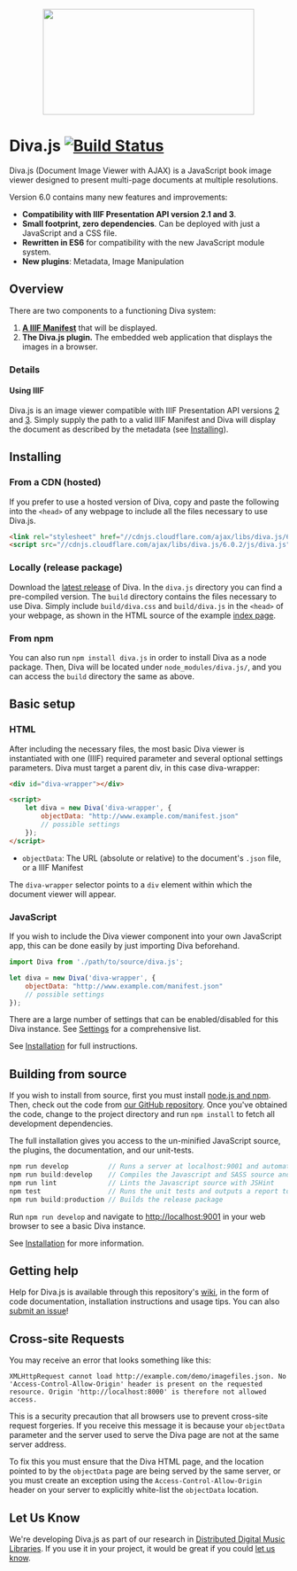 <p align="center">
  <a href="http://ddmal.github.io/diva.js">
    <img width="382" height="191" src="https://github.com/DDMAL/diva.js/wiki/img/diva-logo-sm.png" />
  </a>
</p>

Diva.js [![Build Status](https://travis-ci.org/DDMAL/diva.js.svg?branch=master)](http://travis-ci.org/DDMAL/diva.js)
=========================================

Diva.js (Document Image Viewer with AJAX) is a JavaScript book image viewer designed to present multi-page documents at multiple resolutions.

Version 6.0 contains many new features and improvements:

- **Compatibility with IIIF Presentation API version 2.1 and 3**.
- **Small footprint, zero dependencies**. Can be deployed with just a JavaScript and a CSS file.
- **Rewritten in ES6** for compatibility with the new JavaScript module system.
- **New plugins**: Metadata, Image Manipulation

## Overview

There are two components to a functioning Diva system:

1. **[A IIIF Manifest](https://iiif.io/)** that will be displayed.
2. **The Diva.js plugin.** The embedded web application that displays the images in a browser.

### Details

#### Using IIIF
Diva.js is an image viewer compatible with IIIF Presentation API versions [2](http://iiif.io/api/presentation/2.0/) and [3](http://iiif.io/api/presentation/3.0/). Simply supply the path to a valid IIIF Manifest and Diva will display the document as described by the metadata (see [Installing](#installing)).

## Installing

### From a CDN (hosted)

If you prefer to use a hosted version of Diva, copy and paste the following into the `<head>` of any webpage to 
include all the files necessary to use Diva.js.
```html
<link rel="stylesheet" href="//cdnjs.cloudflare.com/ajax/libs/diva.js/6.0.2/css/diva.css" />
<script src="//cdnjs.cloudflare.com/ajax/libs/diva.js/6.0.2/js/diva.js"></script>
```
### Locally (release package)

Download the [latest release](https://github.com/DDMAL/diva.js/releases) of Diva. In the `diva.js` directory you can
find a pre-compiled version. The `build` directory contains the files necessary 
to use Diva. Simply include `build/diva.css` and `build/diva.js` in the `<head>`
of your webpage, as shown in the HTML source of the example [index page](https://github.com/DDMAL/diva.js/blob/develop/index.html). 

### From npm

You can also run `npm install diva.js` in order to install Diva as a node package. Then, Diva will be located 
under `node_modules/diva.js/`, and you can access the `build` directory the same as above. 

## Basic setup
### HTML
After including the necessary files, the most basic Diva viewer is instantiated with one (IIIF) required parameter
and several optional settings parameters. Diva must target a parent div, in this case diva-wrapper:
```html
<div id="diva-wrapper"></div>

<script>
    let diva = new Diva('diva-wrapper', {
        objectData: "http://www.example.com/manifest.json"
        // possible settings
    });
</script>
```
 * `objectData`: The URL (absolute or relative) to the document's `.json` file, or a IIIF Manifest

The `diva-wrapper` selector points to a `div` element within which the document viewer will appear.

### JavaScript
If you wish to include the Diva viewer component into your own JavaScript app, this can be done easily by just importing Diva beforehand. 
```javascript
import Diva from './path/to/source/diva.js';

let diva = new Diva('diva-wrapper', {
    objectData: "http://www.example.com/manifest.json"
    // possible settings
});
```

There are a large number of settings that can be enabled/disabled for this Diva instance. See [Settings](https://github.com/DDMAL/diva.js/wiki/Settings) for a comprehensive list.

See [Installation](https://github.com/DDMAL/diva.js/wiki/Installation) for full instructions.

## Building from source

If you wish to install from source, first you must install [node.js and npm](https://nodejs.org/en/). Then, check out the code from [our GitHub repository](http://github.com/DDMAL/diva.js). Once you've obtained the code, change to the project directory and run `npm install` to fetch all development dependencies.

The full installation gives you access to the un-minified JavaScript source, the plugins, the documentation, and our unit-tests. 

```javascript
npm run develop          // Runs a server at localhost:9001 and automatically builds and reloads upon changes
npm run build:develop    // Compiles the Javascript and SASS source and places it in the build/ directory
npm run lint             // Lints the Javascript source with JSHint
npm test                 // Runs the unit tests and outputs a report to the console
npm run build:production // Builds the release package
```

Run `npm run develop` and navigate to [http://localhost:9001](http://localhost:9001) in your web browser to see a basic Diva instance.

See [Installation](https://github.com/DDMAL/diva.js/wiki/Installation) for more information.

## Getting help

Help for Diva.js is available through this repository's [wiki](https://github.com/DDMAL/diva.js/wiki), in the form of code documentation, installation instructions and usage tips. You can also [submit an issue](https://github.com/DDMAL/diva.js/issues)!

## Cross-site Requests

You may receive an error that looks something like this:

```
XMLHttpRequest cannot load http://example.com/demo/imagefiles.json. No 'Access-Control-Allow-Origin' header is present on the requested resource. Origin 'http://localhost:8000' is therefore not allowed access.
```

This is a security precaution that all browsers use to prevent cross-site request forgeries. If you receive this message it is because your `objectData` parameter and the server used to serve the Diva page are not at the same server address.

To fix this you must ensure that the Diva HTML page, and the location pointed to by the `objectData` page are being served by the same server, or you must create an exception using the `Access-Control-Allow-Origin` header on your server to explicitly white-list the `objectData` location.

Let Us Know
-----------

We're developing Diva.js as part of our research in [Distributed Digital Music Libraries](http://ddmal.music.mcgill.ca). If you use it in your project, it would be great if you could [let us know](mailto:andrew.hankinson@mail.mcgill.ca).
